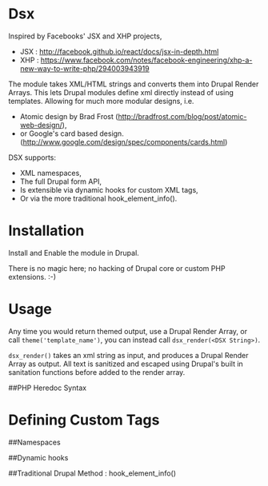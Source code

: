 Dsx
===

Inspired by Facebooks' JSX and XHP projects,
 - JSX : http://facebook.github.io/react/docs/jsx-in-depth.html
 - XHP : https://www.facebook.com/notes/facebook-engineering/xhp-a-new-way-to-write-php/294003943919

The module takes XML/HTML strings and converts them into Drupal Render Arrays.
This lets Drupal modules define xml directly instead of using templates.
Allowing for much more modular designs, i.e.
 - Atomic design by Brad Frost (http://bradfrost.com/blog/post/atomic-web-design/),
 - or Google's card based design. (http://www.google.com/design/spec/components/cards.html)

DSX supports:
 - XML namespaces,
 - The full Drupal form API,
 - Is extensible via dynamic hooks for custom XML tags,
 - Or via the more traditional hook_element_info().

Installation
==============
Install and Enable the module in Drupal.

There is no magic here; no hacking of Drupal core or custom PHP extensions. :-)

Usage
======
Any time you would return themed output,
use a Drupal Render Array,
or call `theme('template_name')`,
you can instead call `dsx_render(<DSX String>)`.

`dsx_render()` takes an xml string as input, and produces a Drupal Render Array as output.
All text is sanitized and escaped using Drupal's built in sanitation functions before added to the render array.

##PHP Heredoc Syntax


Defining Custom Tags
====================

##Namespaces


##Dynamic hooks


##Traditional Drupal Method : hook_element_info()
